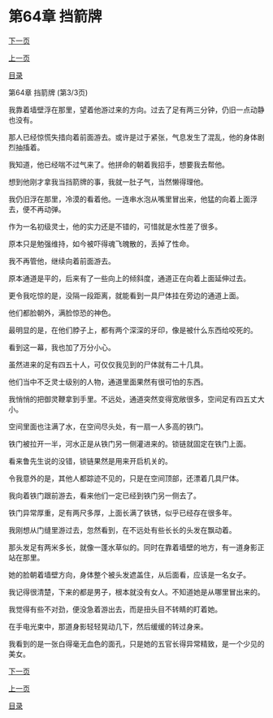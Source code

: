 <h1>第64章   挡箭牌</h1>
            <div><p><a href="./192_%E7%AC%AC65%E7%AB%A0_%E7%9F%B3%E7%89%9B.md">下一页</a></p><p><a href="./190_%E7%AC%AC64%E7%AB%A0_%E6%8C%A1%E7%AE%AD%E7%89%8C.md">上一页</a></p><p><a href="../">目录</a></p></div>
            <div><p>第64章   挡箭牌 (第3/3页)</p><p>我靠着墙壁浮在那里，望着他游过来的方向。过去了足有两三分钟，仍旧一点动静也没有。</p><p>那人已经惊慌失措向着前面游去。或许是过于紧张，气息发生了混乱，他的身体剧烈抽搐着。</p><p>我知道，他已经喘不过气来了。他拼命的朝着我招手，想要我去帮他。</p><p>想到他刚才拿我当挡箭牌的事，我就一肚子气，当然懒得理他。</p><p>我仍旧浮在那里，冷漠的看着他。一连串水泡从嘴里冒出来，他猛的向着上面浮去，便不再动弹。</p><p>作为一名初级灵士，他的实力还是不错的，可惜就是水性差了很多。</p><p>原本只是勉强维持，如今被吓得魂飞魄散的，丢掉了性命。</p><p>我不再管他，继续向着前面游去。</p><p>原本通道是平的，后来有了一些向上的倾斜度，通道正在向着上面延伸过去。</p><p>更令我吃惊的是，没隔一段距离，就能看到一具尸体挂在旁边的通道上面。</p><p>他们都脸朝外，满脸惊恐的神色。</p><p>最明显的是，在他们脖子上，都有两个深深的牙印，像是被什么东西给咬死的。</p><p>看到这一幕，我也加了万分小心。</p><p>虽然进来的足有四五十人，可仅仅我见到的尸体就有二十几具。</p><p>他们当中不乏灵士级别的人物，通道里面果然有很可怕的东西。</p><p>我悄悄的把御灵鞭拿到手里。不远处，通道突然变得宽敞很多，空间足有四五丈大小。</p><p>空间里面也注满了水，在空间尽头处，有一扇一人多高的铁门。</p><p>铁门被拉开一半，河水正是从铁门另一侧灌进来的。锁链就固定在铁门上面。</p><p>看来鲁先生说的没错，锁链果然是用来开启机关的。</p><p>令我意外的是，其他人都踪迹不见的，只是在空间顶部，还漂着几具尸体。</p><p>我向着铁门跟前游去，看来他们一定已经到铁门另一侧去了。</p><p>铁门异常厚重，足有两尺多厚，上面长满了铁锈，似乎已经存在很多年。</p><p>我刚想从门缝里游过去，忽然看到，在不远处有些长长的头发在飘动着。</p><p>那头发足有两米多长，就像一蓬水草似的。同时在靠着墙壁的地方，有一道身影正站在那里。</p><p>她的脸朝着墙壁方向，身体整个被头发遮盖住，从后面看，应该是一名女子。</p><p>我记得很清楚，下来的都是男子，根本就没有女人。不知道她是从哪里冒出来的。</p><p>我觉得有些不对劲，便没急着游出去，而是扭头目不转睛的盯着她。</p><p>在手电光束中，那道身影轻轻晃动几下，然后缓缓的转过身来。</p><p>我看到的是一张白得毫无血色的面孔，只是她的五官长得异常精致，是一个少见的美女。</p></div>
            <div><p><a href="./192_%E7%AC%AC65%E7%AB%A0_%E7%9F%B3%E7%89%9B.md">下一页</a></p><p><a href="./190_%E7%AC%AC64%E7%AB%A0_%E6%8C%A1%E7%AE%AD%E7%89%8C.md">上一页</a></p><p><a href="../">目录</a></p></div>